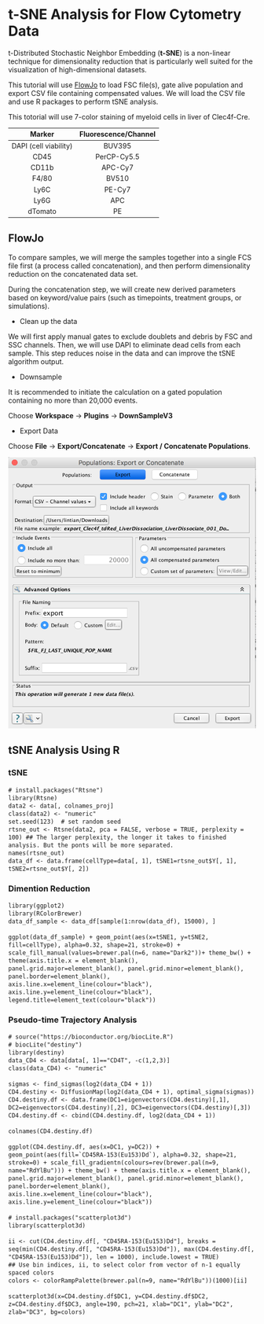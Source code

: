 t-SNE Analysis for Flow Cytometry Data
======================================

t-Distributed Stochastic Neighbor Embedding (**t-SNE**) is a non-linear technique for dimensionality reduction that is particularly well suited for the visualization of high-dimensional datasets.

This tutorial will use [FlowJo](https://www.flowjo.com/) to load FSC file(s), gate alive population and export CSV file containing compensated values. We will load the CSV file and use R packages to perform tSNE analysis.

This totorial will use 7-color staining of myeloid cells in liver of Clec4f-Cre.

Marker | Fluorescence/Channel| 
:------:|:----------------:|
DAPI (cell viability) | BUV395 |
CD45 | PerCP-Cy5.5 |
CD11b | APC-Cy7 |
F4/80 | BV510 |
Ly6C | PE-Cy7 |
Ly6G | APC |
dTomato | PE |


## FlowJo

To compare samples, we will merge the samples together into a single FCS file first (a process called concatenation), and then perform dimensionality reduction on the concatenated data set.

During the concatenation step, we will create new derived parameters based on keyword/value pairs (such as timepoints, treatment groups, or simulations).

* Clean up the data

We will first apply manual gates to exclude doublets and debris by FSC and SSC channels. Then, we will use DAPI to eliminate dead cells from each sample. This step reduces noise in the data and can improve the tSNE algorithm output.

* Downsample

It is recommended to initiate the calculation on a gated population containing no more than 20,000 events.

Choose **Workspace** -> **Plugins** -> **DownSampleV3**

* Export Data

Choose **File** -> **Export/Concatenate** -> **Export / Concatenate Populations**.

![Export](FACS_Files/Export_sample.png)

## tSNE Analysis Using R

### tSNE

```{r}
# install.packages("Rtsne")
library(Rtsne)
data2 <- data[, colnames_proj]
class(data2) <- "numeric"
set.seed(123)  # set random seed
rtsne_out <- Rtsne(data2, pca = FALSE, verbose = TRUE, perplexity = 100) ## The larger perplexity, the longer it takes to finished analysis. But the ponts will be more separated.
names(rtsne_out)
data_df <- data.frame(cellType=data[, 1], tSNE1=rtsne_out$Y[, 1], tSNE2=rtsne_out$Y[, 2])
```

### Dimention Reduction

```{r}
library(ggplot2)
library(RColorBrewer)
data_df_sample <- data_df[sample(1:nrow(data_df), 15000), ]

ggplot(data_df_sample) + geom_point(aes(x=tSNE1, y=tSNE2, fill=cellType), alpha=0.32, shape=21, stroke=0) + scale_fill_manual(values=brewer.pal(n=6, name="Dark2"))+ theme_bw() + theme(axis.title.x = element_blank(), panel.grid.major=element_blank(), panel.grid.minor=element_blank(), panel.border=element_blank(), axis.line.x=element_line(colour="black"), axis.line.y=element_line(colour="black"), legend.title=element_text(colour="black"))
```

### Pseudo-time Trajectory Analysis

```{r}
# source("https://bioconductor.org/biocLite.R")
# biocLite("destiny")
library(destiny)
data_CD4 <- data[data[, 1]=="CD4T", -c(1,2,3)]
class(data_CD4) <- "numeric"

sigmas <- find_sigmas(log2(data_CD4 + 1))
CD4.destiny <- DiffusionMap(log2(data_CD4 + 1), optimal_sigma(sigmas))
CD4.destiny.df <- data.frame(DC1=eigenvectors(CD4.destiny)[,1], DC2=eigenvectors(CD4.destiny)[,2], DC3=eigenvectors(CD4.destiny)[,3])
CD4.destiny.df <- cbind(CD4.destiny.df, log2(data_CD4 + 1))

colnames(CD4.destiny.df)

ggplot(CD4.destiny.df, aes(x=DC1, y=DC2)) + geom_point(aes(fill=`CD45RA-153(Eu153)Dd`), alpha=0.32, shape=21, stroke=0) + scale_fill_gradientn(colours=rev(brewer.pal(n=9, name="RdYlBu"))) + theme_bw() + theme(axis.title.x = element_blank(), panel.grid.major=element_blank(), panel.grid.minor=element_blank(), panel.border=element_blank(), axis.line.x=element_line(colour="black"), axis.line.y=element_line(colour="black"))

# install.packages("scatterplot3d")
library(scatterplot3d)

ii <- cut(CD4.destiny.df[, "CD45RA-153(Eu153)Dd"], breaks = seq(min(CD4.destiny.df[, "CD45RA-153(Eu153)Dd"]), max(CD4.destiny.df[, "CD45RA-153(Eu153)Dd"]), len = 1000), include.lowest = TRUE)
## Use bin indices, ii, to select color from vector of n-1 equally spaced colors
colors <- colorRampPalette(brewer.pal(n=9, name="RdYlBu"))(1000)[ii]

scatterplot3d(x=CD4.destiny.df$DC1, y=CD4.destiny.df$DC2, z=CD4.destiny.df$DC3, angle=190, pch=21, xlab="DC1", ylab="DC2", zlab="DC3", bg=colors)
```



